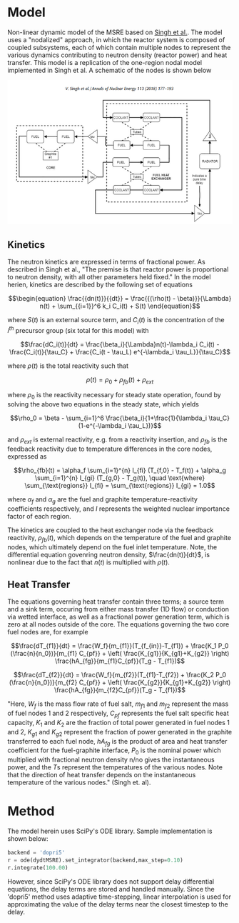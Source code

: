 # Model
Non-linear dynamic model of the MSRE based on [Singh et al.](https://www.sciencedirect.com/science/article/pii/S030645491730381X). The model uses a "nodalized" approach, in which the reactor system is composed of coupled subsystems, each of which contain multiple nodes to represent the various dynamics contributing to neutron density (reactor power) and heat transfer. This model is a replication of the one-region nodal model implemented in Singh et al. A schematic of the nodes is shown below 

![](figures/msre_one_region_diagram.png)

## Kinetics 
The neutron kinetics are expressed in terms of fractional power. As described in Singh et al., "The premise is that reactor power is proportional to neutron density, with all other parameters held fixed." In the model herien, kinetics are described by the following set of equations

```math
\begin{equation}
\frac{{dn(t)}}{{dt}} = \frac{{(\rho(t) - \beta)}}{\Lambda} n(t) + \sum_{{i=1}}^6 k_i C_i(t) + S(t)
\end{equation}
```

where $S(t)$ is an external source term, and $C_i(t)$ is the concentration of the $i^{th}$ precursor group (six total for this model) with

```math
\frac{dC_i(t)}{dt} = \frac{\beta_i}{\Lambda}n(t)-\lambda_i C_i(t) - \frac{C_i(t)}{\tau_C} + \frac{C_i(t - \tau_L) e^{-\lambda_i \tau_L}}{\tau_C}
```

where $\rho(t)$ is the total reactivity such that 

```math
\rho(t)=\rho_0+\rho_{fb}(t)+\rho_{ext}
```

where $\rho_0$ is the reactivity necessary for steady state operation, found by solving the above two equations in the steady state, which yields

```math
\rho_0 = \beta - \sum_{i=1}^6 \frac{\beta_i}{1+\frac{1}{\lambda_i \tau_C}(1-e^{-\lambda_i \tau_L})}
```

and $\rho_{ext}$ is external reactivity, e.g. from a reactivity insertion, and $\rho_{fb}$ is the feedback reactivity due to temperature differences in the core nodes, expressed as 

```math
\rho_{fb}(t) = \alpha_f \sum_{i=1}^{n} I_{fi} (T_{f,0} - T_f(t)) + \alpha_g \sum_{i=1}^{n} I_{gi} (T_{g,0} - T_g(t)), \quad \text{where} \sum_{\text{regions}} I_{fi} = \sum_{\text{regions}} I_{gi} = 1.0
```

where $\alpha_f$ and $\alpha_g$ are the fuel and graphite temperature-reactivity coefficients respectively, and $I$ represents the weighted nuclear importance factor of each region.

The kinetics are coupled to the heat exchanger node via the feedback reactivity, $\rho_{fb}(t)$, which depends on the temperature of the fuel and graphite nodes, which ultimately depend on the fuel inlet temperature. Note, the differential equation govenring neutron density, $\frac{dn(t)}{dt}$, is nonlinear due to the fact that $n(t)$ is multiplied with $\rho(t)$.

## Heat Transfer 

The equations governing heat transfer contain three terms; a source term and a sink term, occuring from either mass transfer (1D flow) or conduction via wetted interface, as well as a fractional power generation term, which is zero at all nodes outside of the core. The equations governing the two core fuel nodes are, for example

```math
\frac{dT_{f1}}{dt} = \frac{W_f}{m_{f1}}(T_{f_{in}}-T_{f1}) + \frac{K_1 P_0 (\frac{n}{n_0})}{m_{f1} C_{pf}} + \left( \frac{K_{g1}}{K_{g1}+K_{g2}} \right) \frac{hA_{fg}}{m_{f1}C_{pf}}(T_g - T_{f1})
```
```math
\frac{dT_{f2}}{dt} = \frac{W_f}{m_{f2}}(T_{f1}-T_{f2}) + \frac{K_2 P_0 (\frac{n}{n_0})}{m_{f2} C_{pf}} + \left( \frac{K_{g2}}{K_{g1}+K_{g2}} \right) \frac{hA_{fg}}{m_{f2}C_{pf}}(T_g - T_{f1})
```
"Here, $W_f$ is the mass flow rate of fuel salt, $m_{f1}$ and $m_{f2}$ represent the mass of fuel nodes 1 and 2 respectively, $C_{pf}$ represents the fuel salt specific heat capacity, $K_1$ and $K_2$ are the fraction of total power generated in fuel nodes 1 and 2, $K_{g1}$ and $K_{g2}$ represent the fraction of power generated in the graphite transferred to each fuel node, $hA_{fg}$ is the product of area and heat transfer coefficient for the fuel-graphite interface, $P_0$ is the nominal power which multiplied with fractional neutron density n/no gives the instantaneous power, and the $T$s represent the temperatures of the various nodes. Note that the direction of heat transfer depends on the instantaneous temperature of the various nodes." (Singh et. al). 

# Method
The model herein uses SciPy's ODE library. Sample implementation is shown below:

```python
backend = 'dopri5'
r = ode(dydtMSRE).set_integrator(backend,max_step=0.10)
r.integrate(100.00)
```

However, since SciPy's ODE library does not support delay differential equations, the delay terms are stored and handled manually. Since the 'dopri5' method uses adaptive time-stepping, linear interpolation is used for approximating the value of the delay terms near the closest timestep to the delay. 
